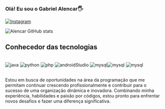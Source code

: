 ### Olá! Eu sou o Gabriel Alencar🖐️

[![Instagram](https://img.shields.io/badge/Instagram-E4405F?style=for-the-badge&logo=instagram&logoColor=white)](https://instagram.com/alencass_)

![Alencar GitHub stats](https://github-readme-stats.vercel.app/api?username=devalenca&hide=contribs,prs&theme=dracula)

## Conhecedor das tecnologias 

<div style="display: inline_block"><br/>
<img align="center" alt="java" src="https://img.shields.io/badge/Java-ED8B00?style=for-the-badge&logo=openjdk&logoColor=white">
<img align="center" alt="python" src="https://img.shields.io/badge/Python-3776AB?style=for-the-badge&logo=python&logoColor=white">
<img align="center" alt="php" src="https://img.shields.io/badge/PHP-777BB4?style=for-the-badge&logo=php&logoColor=white">
<img align="center" alt="androidStudio" src="https://img.shields.io/badge/Android_Studio-3DDC84?style=for-the-badge&logo=android-studio&logoColor=white">
<img align="center" alt="mysql" src="https://img.shields.io/badge/MySQL-005C84?style=for-the-badge&logo=mysql&logoColor=white"><img align="center" alt="mysql" src="https://img.shields.io/badge/HTML-239120?style=for-the-badge&logo=html5&logoColor=white">
<img align="center" alt="mysql" src="https://img.shields.io/badge/CSS-239120?&style=for-the-badge&logo=css3&logoColor=white">
</div><br>

Estou em busca de oportunidades na área da programação que me permitam continuar crescendo profissionalmente e contribuir para o sucesso de uma organização dinâmica e inovadora. Combinando minha experiência, habilidades e paixão por códigos, estou pronto para enfrentar novos desafios e fazer uma diferença significativa.
